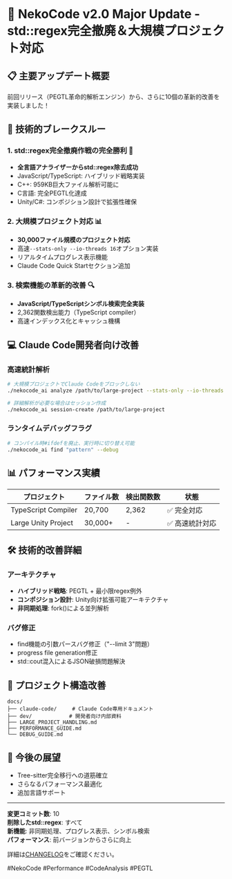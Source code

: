 # 🚀 NekoCode v2.0 Major Update - std::regex完全撤廃＆大規模プロジェクト対応

## 📋 主要アップデート概要

前回リリース（PEGTL革命的解析エンジン）から、さらに10個の革新的改善を実装しました！

## 🎯 技術的ブレークスルー

### 1. **std::regex完全撤廃作戦の完全勝利** 🎉
- **全言語アナライザーからstd::regex除去成功**
- JavaScript/TypeScript: ハイブリッド戦略実装
- C++: 959KB巨大ファイル解析可能に
- C言語: 完全PEGTL化達成
- Unity/C#: コンポジション設計で拡張性確保

### 2. **大規模プロジェクト対応** 📊
- **30,000ファイル規模のプロジェクト対応**
- 高速`--stats-only --io-threads 16`オプション実装
- リアルタイムプログレス表示機能
- Claude Code Quick Startセクション追加

### 3. **検索機能の革新的改善** 🔍
- **JavaScript/TypeScriptシンボル検索完全実装**
- 2,362関数検出能力（TypeScript compiler）
- 高速インデックス化とキャッシュ機構

## 💻 Claude Code開発者向け改善

### 高速統計解析
```bash
# 大規模プロジェクトでClaude Codeをブロックしない
./nekocode_ai analyze /path/to/large-project --stats-only --io-threads 16

# 詳細解析が必要な場合はセッション作成
./nekocode_ai session-create /path/to/large-project
```

### ランタイムデバッグフラグ
```bash
# コンパイル時#ifdefを廃止、実行時に切り替え可能
./nekocode_ai find "pattern" --debug
```

## 📊 パフォーマンス実績

| プロジェクト | ファイル数 | 検出関数数 | 状態 |
|------------|----------|----------|------|
| TypeScript Compiler | 20,700 | 2,362 | ✅ 完全対応 |
| Large Unity Project | 30,000+ | - | ✅ 高速統計対応 |

## 🛠️ 技術的改善詳細

### アーキテクチャ
- **ハイブリッド戦略**: PEGTL + 最小限regex例外
- **コンポジション設計**: Unity向け拡張可能アーキテクチャ
- **非同期処理**: fork()による並列解析

### バグ修正
- find機能の引数パースバグ修正（"--limit 3"問題）
- progress file generation修正
- std::cout混入によるJSON破損問題解決

## 📁 プロジェクト構造改善

```
docs/
├── claude-code/     # Claude Code専用ドキュメント
├── dev/            # 開発者向け内部資料
├── LARGE_PROJECT_HANDLING.md
├── PERFORMANCE_GUIDE.md
└── DEBUG_GUIDE.md
```

## 🚀 今後の展望

- Tree-sitter完全移行への道筋確立
- さらなるパフォーマンス最適化
- 追加言語サポート

---

**変更コミット数**: 10  
**削除したstd::regex**: すべて  
**新機能**: 非同期処理、プログレス表示、シンボル検索  
**パフォーマンス**: 前バージョンからさらに向上

詳細は[CHANGELOG](docs/dev/CHANGELOG_PEGTL.md)をご確認ください。

#NekoCode #Performance #CodeAnalysis #PEGTL